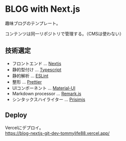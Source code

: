 # BLOG with Next.js

趣味ブログのテンプレート。

コンテンツは同一リポジトリで管理する。（CMSは使わない）

## 技術選定

* フロントエンド … [Nextjs](https://nextjs.org/)
* 静的型付け … [Typescript](https://www.typescriptlang.org/)
* 静的解析 … [ESLint](https://eslint.org/)
* 整形 … [Prettier](https://prettier.io/)
* UIコンポーネント … [Material-UI](https://material-ui.com/)
* Markdown processor … [Remark.js](https://remark.js.org/)
* シンタックスハイライター … [Prisimjs](https://prismjs.com/)

## Deploy

Vercelにデプロイ。  
https://blog-nextjs-git-dev-tommylife88.vercel.app/
